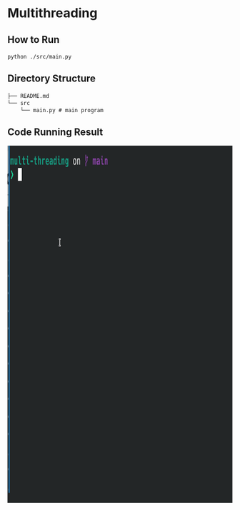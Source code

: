 # Multithreading

## How to Run
```shell
python ./src/main.py
```

## Directory Structure
```
├── README.md 
└── src
    └── main.py # main program
```

## Code Running Result
<img src="./assets/running_result.gif" alt="code running result" height="800" />
